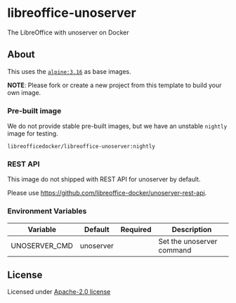# libreoffice-unoserver

The LibreOffice with unoserver on Docker

## About

This uses the [`alpine:3.16`](https://hub.docker.com/_/alpine) as base images.

**NOTE**: Please fork or create a new project from this template to build your own image.

### Pre-built image

We do not provide stable pre-built images, but we have an unstable `nightly` image for testing.

```
libreofficedocker/libreoffice-unoserver:nightly
```

### REST API

This image do not shipped with REST API for unoserver by default.

Please use https://github.com/libreoffice-docker/unoserver-rest-api.

### Environment Variables

| Variable      | Default   | Required | Description               |
| ------------- | --------- | -------- | ------------------------- |
| UNOSERVER_CMD | unoserver |          | Set the unoserver command |

## License

Licensed under [Apache-2.0 license](LICENSE)
